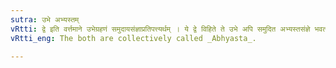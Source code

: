 ```yaml
---
sutra: उभे अभ्यस्तम्
vRtti: द्वे इति वर्त्तमाने उभेग्रहणं समुदायसंज्ञाप्रतिपत्त्यर्थम् । ये द्वे विहिते ते उभे अपि समुदित अभ्यस्तसंज्ञे भवतः ॥
vRtti_eng: The both are collectively called _Abhyasta_.

---
```


